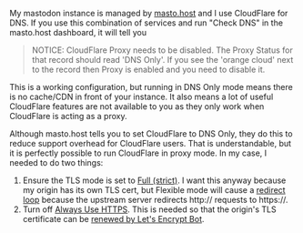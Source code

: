 <!--
.. title: Running masto.host behind CloudFlare
.. slug: masto-host-behind-cloudflare
.. date: 2025-08-17 00:00:00
.. tags: mastodon
.. category: 
.. link: 
.. description: 
.. type: text
-->

My mastodon instance is managed by [masto.host](https://masto.host/) and I use CloudFlare for DNS. If you use this combination of services and run "Check DNS" in the masto.host dashboard, it will tell you

> NOTICE: CloudFlare Proxy needs to be disabled.
> The Proxy Status for that record should read 'DNS Only'.
> If you see the 'orange cloud' next to the record then Proxy is enabled and you need to disable it.

This is a working configuration, but running in DNS Only mode means there is no cache/CDN in front of your instance. It also means a lot of useful CloudFlare features are not available to you as they only work when CloudFlare is acting as a proxy.

Although masto.host tells you to set CloudFlare to DNS Only, they do this to reduce support overhead for CloudFlare users. That is understandable, but it is perfectly possible to run CloudFlare in proxy mode. In my case, I needed to do two things:

1. Ensure the TLS mode is set to [Full (strict)](https://developers.cloudflare.com/ssl/origin-configuration/ssl-modes/full-strict/). I want this anyway because my origin has its own TLS cert, but Flexible mode will cause a [redirect loop](https://developers.cloudflare.com/ssl/troubleshooting/too-many-redirects/) because the upstream server redirects http:// requests to https://.
2. Turn off [Always Use HTTPS](https://developers.cloudflare.com/ssl/edge-certificates/additional-options/always-use-https/). This is needed so that the origin's TLS certificate can be [renewed by Let's Encrypt Bot](https://community.cloudflare.com/t/let-lets-encrypt-bot-bypass-always-use-https/200274).
